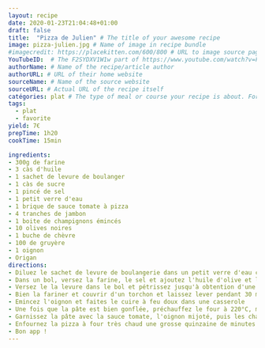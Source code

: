 ```yaml
---
layout: recipe
date: 2020-01-23T21:04:48+01:00
draft: false    
title:  "Pizza de Julien" # The title of your awesome recipe
image: pizza-julien.jpg # Name of image in recipe bundle
#imagecredit: https://placekitten.com/600/800 # URL to image source page, website, or creator
YouTubeID:  # The F2SYDXV1W1w part of https://www.youtube.com/watch?v=F2SYDXV1W1w
authorName: # Name of the recipe/article author
authorURL: # URL of their home website
sourceName: # Name of the source website
sourceURL: # Actual URL of the recipe itself
catégories: plat # The type of meal or course your recipe is about. For example: "dinner", "entree", or "dessert".
tags:
  - plat
  - favorite
yield: 7€
prepTime: 1h20
cookTime: 15min

ingredients:
- 300g de farine
- 3 càs d'huile
- 1 sachet de levure de boulanger
- 1 càs de sucre
- 1 pincé de sel
- 1 petit verre d'eau
- 1 brique de sauce tomate à pizza
- 4 tranches de jambon
- 1 boite de champignons émincés
- 10 olives noires
- 1 buche de chèvre
- 100 de gruyère
- 1 oignon
- Origan
directions:
- Diluez le sachet de levure de boulangerie dans un petit verre d'eau chaude. 
- Dans un bol, versez la farine, le sel et ajoutez l'huile d'olive et le sucre. 
- Versez le la levure dans le bol et pétrissez jusqu'à obtention d'une boule. 
- Bien la fariner et couvrir d'un torchon et laissez lever pendant 30 min à une heure dans un endroit tempéré.
- Emincez l'oignon et faites le cuire à feu doux dans une casserole
- Une fois que la pâte est bien gonflée, préchauffez le four à 220°C, mode "pizza". Puis étalez la pâte et disposez-la sur du papier sulfurisé.
- Garnissez la pâte avec la sauce tomate, l'oignon mijoté, puis les champignons égouttés, les lamelles de jambons, des tranches de buche de chèvre, du gruyère et les olives puis assaisonez avec de l'origan. 
- Enfournez la pizza à four très chaud une grosse quinzaine de minutes. 
- Bon app !
---
```

